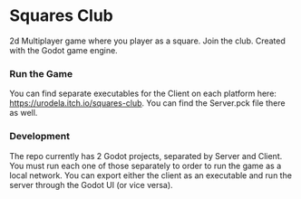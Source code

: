 # Squares Club


2d Multiplayer game where you player as a square. Join the club. Created with the Godot game engine.


### Run the Game
You can find separate executables for the Client on each platform here: https://urodela.itch.io/squares-club. You can find the Server.pck file there as well.

### Development

The repo currently has 2 Godot projects, separated by Server and Client. You must run each one of those separately to order to run the game as a local network. You can export either the client as an executable and run the server through the Godot UI (or vice versa).


